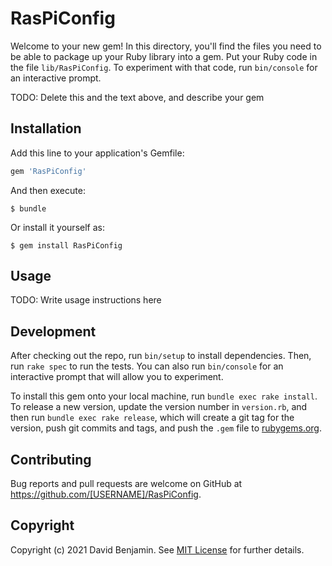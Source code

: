 # RasPiConfig

Welcome to your new gem! In this directory, you'll find the files you need to be able to package up your Ruby library into a gem. Put your Ruby code in the file `lib/RasPiConfig`. To experiment with that code, run `bin/console` for an interactive prompt.

TODO: Delete this and the text above, and describe your gem

## Installation

Add this line to your application's Gemfile:

```ruby
gem 'RasPiConfig'
```

And then execute:

    $ bundle

Or install it yourself as:

    $ gem install RasPiConfig

## Usage

TODO: Write usage instructions here

## Development

After checking out the repo, run `bin/setup` to install dependencies. Then, run `rake spec` to run the tests. You can also run `bin/console` for an interactive prompt that will allow you to experiment.

To install this gem onto your local machine, run `bundle exec rake install`. To release a new version, update the version number in `version.rb`, and then run `bundle exec rake release`, which will create a git tag for the version, push git commits and tags, and push the `.gem` file to [rubygems.org](https://rubygems.org).

## Contributing

Bug reports and pull requests are welcome on GitHub at https://github.com/[USERNAME]/RasPiConfig.

## Copyright

Copyright (c) 2021 David Benjamin. See [MIT License](LICENSE.txt) for further details.